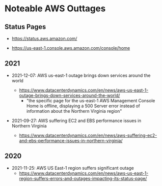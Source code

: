
# Noteable AWS Outtages

## Status Pages

- https://status.aws.amazon.com/


- https://us-east-1.console.aws.amazon.com/console/home

## 2021

- 2021-12-07: AWS us-east-1 outage brings down services around the world
  + https://www.datacenterdynamics.com/en/news/aws-us-east-1-outage-brings-down-services-around-the-world/
    * "the specific page for the us-east-1 AWS Management Console Home is offline, displaying a 500 Server error instead
      of information about the Northern Virginia region"

- 2021-09-27: AWS suffering EC2 and EBS performance issues in Northern Virginia
  + https://www.datacenterdynamics.com/en/news/aws-suffering-ec2-and-ebs-performance-issues-in-northern-virginia/


## 2020 

- 2021-11-25: AWS US East-1 region suffers significant outage
  + https://www.datacenterdynamics.com/en/news/aws-us-east-1-region-suffers-errors-and-outages-impacting-its-status-page/

